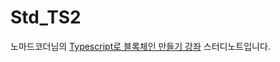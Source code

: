 # Std_TS2
 노마드코더님의 [Typescript로 블록체인 만들기 강좌](https://nomadcoders.co/typescript-for-beginners/lobby) 스터디노트입니다.







